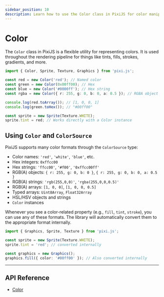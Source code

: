 ```yaml
---
sidebar_position: 10
description: Learn how to use the Color class in PixiJS for color manipulation, including various formats like hex, RGB, and named colors.
---
```


# Color

The `Color` class in PixiJS is a flexible utility for representing colors. It is used throughout the rendering pipeline for things like tints, fills, strokes, gradients, and more.

```ts
import { Color, Sprite, Texture, Graphics } from 'pixi.js';

const red = new Color('red'); // Named color
const green = new Color(0x00ff00); // Hex
const blue = new Color('#0000ff'); // Hex string
const rgba = new Color({ r: 255, g: 0, b: 0, a: 0.5 }); // RGBA object

console.log(red.toArray()); // [1, 0, 0, 1]
console.log(green.toHex()); // "#00ff00"

const sprite = new Sprite(Texture.WHITE);
sprite.tint = red; // Works directly with a Color instance
```

## Using `Color` and `ColorSource`

PixiJS supports many color formats through the `ColorSource` type:

- Color names: `'red'`, `'white'`, `'blue'`, etc.
- Hex integers: `0xffcc00`
- Hex strings: `'ffcc00'`, `'#f00'`, `'0xffcc00ff'`
- RGB(A) objects: `{ r: 255, g: 0, b: 0 }`, `{ r: 255, g: 0, b: 0, a: 0.5 }`
- RGB(A) strings: `'rgb(255,0,0)'`, `'rgba(255,0,0,0.5)'`
- RGB(A) arrays: `[1, 0, 0]`, `[1, 0, 0, 0.5]`
- Typed arrays: `Uint8Array`, `Float32Array`
- HSL/HSV objects and strings
- `Color` instances

Whenever you see a color-related property (e.g., `fill`, `tint`, `stroke`), you can use any of these formats. The library will automatically convert them to the appropriate format internally.

```ts
import { Graphics, Sprite, Texture } from 'pixi.js';

const sprite = new Sprite(Texture.WHITE);
sprite.tint = 'red'; // converted internally

const graphics = new Graphics();
graphics.fill({ color: '#00ff00' }); // Also converted internally
```

---

## API Reference

- [Color](https://pixijs.download/release/docs/color.Color.html)
